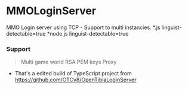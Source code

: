 # MMOLoginServer
MMO Login server using TCP - Support to multi instancies.
*.js linguist-detectable=true
*node.js linguist-detectable=true

### Support
> Multi game world
> RSA PEM keys
> Proxy

- That's a edited build of TypeScript project from https://github.com/OTCv8/OpenTibiaLoginServer

